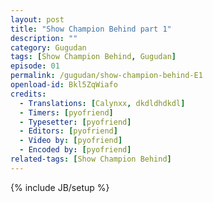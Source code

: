 ```yaml
---
layout: post
title: "Show Champion Behind part 1"
description: ""
category: Gugudan
tags: [Show Champion Behind, Gugudan]
episode: 01
permalink: /gugudan/show-champion-behind-E1
openload-id: Bkl5ZqWiafo
credits:
  - Translations: [Calynxx, dkdldhdkdl]
  - Timers: [pyofriend]
  - Typesetter: [pyofriend]
  - Editors: [pyofriend]
  - Video by: [pyofriend]
  - Encoded by: [pyofriend]
related-tags: [Show Champion Behind]
---
```

{% include JB/setup %}
